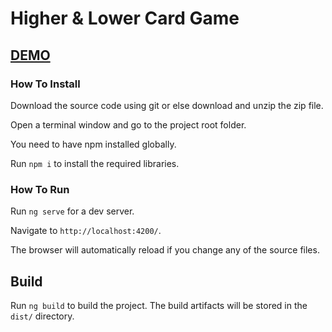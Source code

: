 # Higher & Lower Card Game

## [DEMO](https://hlgame.custom.live/) ##

### How To Install

Download the source code using git or else download and unzip the zip file.

Open a terminal window and go to the project root folder.

You need to have npm installed globally.

Run `npm i` to install the required libraries.

### How To Run

Run `ng serve` for a dev server.

Navigate to `http://localhost:4200/`.

The browser will automatically reload if you change any of the source files.

## Build

Run `ng build` to build the project. The build artifacts will be stored in the `dist/` directory.
